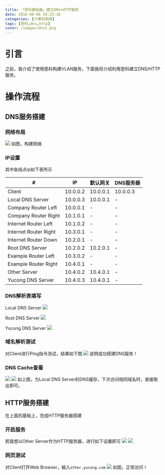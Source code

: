 ```yaml
---
title: 「思科模拟器」建立DNS+HTTP服务
date: 2016-06-06 19:23:10
categories: [计算机网络]
tags: [思科,dns,http]
cover: /images/dns1.png
---
```

# 引言
之前，我介绍了使用思科构建VLAN服务，下面我将介绍利用思科建立DNS/HTTP服务。
<!--more-->
# 操作流程

## DNS服务搭建

### 网络布局
![](/images/dns1.png)
如图，构建网络

### IP设置
其中各结点ip如下表所示

| # |IP|默认网关|DNS服务器|
|---|----|----|----|
|Client|10.0.0.2|10.0.0.1|10.0.0.3|
|Local DNS Server|10.0.0.3|10.0.0.1|-|
|Company Router Left|10.0.0.1|-|-|
|Company Router Right|10.1.0.1|-|-|
|Internet Router Left|10.1.0.2|-|-|
|Internet Router Right|10.3.0.1|-|-|
|Internet Router Down|10.2.0.1|-|-|
|Root DNS Server|10.2.0.2|10.2.0.1|-|
|Example Router Left|10.3.0.2|-|-|
|Example Router Right|10.4.0.1|-|-|
|Other Server|10.4.0.2|10.4.0.1|-|
|Yucong DNS Server|10.4.0.3|10.4.0.1|-|

### DNS解析表填写

Local DNS Server
![](/images/dns2.png)

Root DNS Server
![](/images/dns3.png)

Yucong DNS Server
![](/images/dns4.png)

### 域名解析测试

对Client进行Ping指令测试，结果如下图
![](/images/dns5.png)
说明成功搭建DNS服务！

### DNS Cache查看

![](/images/dns6.png)
![](/images/dns7.png)
如上图，为Local DNS Server的DNS缓存，下次访问相同域名时，直接取出即可。

## HTTP服务搭建

在上面的基础上，完成HTTP服务器搭建

### 开启服务 
若我想以Other Server作为HTTP服务器，进行如下设置即可
![](/images/http.png)
![](/images/http1.png)

### 网页测试
对Client打开Web Browser，输入`other.yucong.com`
![](/images/http2.png)
如图，正常访问！
